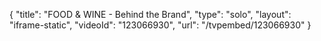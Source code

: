 {
    "title": "FOOD & WINE - Behind the Brand",
    "type": "solo",
    "layout": "iframe-static",
    "videoId": "123066930",
    "url": "\/tvpembed\/123066930"
}